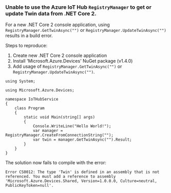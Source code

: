 ### Unable to use the Azure IoT Hub `RegistryManager` to get or update Twin data from .NET Core 2.

For a new .NET Core 2 console application, using `RegistryManager.GetTwinAsync("")` or `RegistryManager.UpdateTwinAsync("")` results in a build error.

Steps to reproduce:

1. Create new .NET Core 2 console application
1. Install 'Microsoft.Azure.Devices' NuGet package (v1.4.0)
1. Add usage of `RegistryManager.GetTwinAsync("")` or `RegistryManager.UpdateTwinAsync("")`.

```
using System;

using Microsoft.Azure.Devices;

namespace IoTHubService
{
    class Program
    {
        static void Main(string[] args)
        {
            Console.WriteLine("Hello World!");
            var manager = RegistryManager.CreateFromConnectionString("");
            var twin = manager.GetTwinAsync("").Result;
        }
    }
}
```


The solution now fails to compile with the error:

`Error CS0012: The type 'Twin' is defined in an assembly that is not referenced. You must add a reference to assembly 'Microsoft.Azure.Devices.Shared, Version=1.0.0.0, Culture=neutral, PublicKeyToken=null'.`